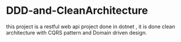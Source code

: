 # DDD-and-CleanArchitecture
this project is a restful web api project done in dotnet 
, it is done clean architecture
with CQRS pattern and Domain driven design.

